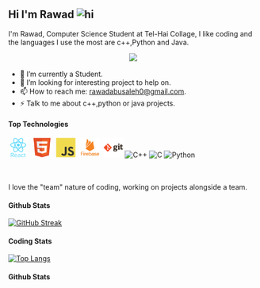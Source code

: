 ## Hi I'm Rawad <img src="https://user-images.githubusercontent.com/1303154/88677602-1635ba80-d120-11ea-84d8-d263ba5fc3c0.gif" width="28px" alt="hi">

I'm Rawad, Computer Science Student at Tel-Hai Collage, I like coding and the languages I use the most are c++,Python and Java.


<div id="header" align="center">
	<img src=https://media.giphy.com/media/jdPMeyv9rn0hZHh8n9/giphy.gif />
</div>

<!-- TODO: Add last video link -->

- 🔭 I’m currently a Student.
- 🤔 I’m looking for interesting project to help on.
- 📫 How to reach me: rawadabusaleh0@gmail.com.
- ⚡ Talk to me about c++,python or java projects.

#### Top Technologies

<!-- TODO: Make technologies links takes you to repositories -->
<div>
  <img src="https://github.com/devicons/devicon/blob/master/icons/react/react-original-wordmark.svg" title="React" alt="React" width="40" height="40"/>&nbsp;
  <img src="https://github.com/devicons/devicon/blob/master/icons/html5/html5-original.svg" title="HTML5" alt="HTML" width="40" height="40"/>&nbsp;
  <img src="https://github.com/devicons/devicon/blob/master/icons/javascript/javascript-original.svg" title="JavaScript" alt="JavaScript" width="40" height="40"/>&nbsp;
  <img src="https://github.com/devicons/devicon/blob/master/icons/firebase/firebase-plain-wordmark.svg" title="Firebase" alt="Firebase" width="40" height="40"/>&nbsp;
  <img src="https://github.com/devicons/devicon/blob/master/icons/git/git-original-wordmark.svg" title="Git" **alt="Git" width="40" height="40"/> <img alt="C++" src="https://img.shields.io/badge/c++-%2300599C.svg?style=for-the-badge&logo=c%2B%2B&ogoColor=white"/> <img alt="C" src="https://img.shields.io/badge/c-%2300599C.svg?style=for-the-badge&logo=c&logoColor=white"/>  <img alt="Python" src="https://img.shields.io/badge/python-%2314354C.svg?style=for-the-badge&logo=python&logoColor=white"/>
</div>


	

<br />
<br />


I love the "team" nature of coding, working on projects alongside a team.

#### Github Stats
[![GitHub Streak](http://github-readme-streak-stats.herokuapp.com?user=rawadabu&theme=dark&background=000000)](https://git.io/streak-stats)

#### Coding Stats
[![Top Langs](https://github-readme-stats.vercel.app/api/top-langs/?username=rawadabu&layout=compact&theme=vision-friendly-dark)](https://github.com/anuraghazra/github-readme-stats)

#### Github Stats
</details>
